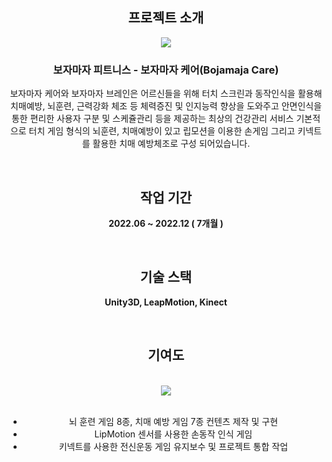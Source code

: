<div align='center'>

## 프로젝트 소개

<img src="https://github.com/JISUSAMA/JISUSAMA/assets/38304918/4feeabf0-0fde-4766-a336-5c74ae619f4c">

### 보자마자 피트니스 - 보자마자 케어(Bojamaja Care)


보자마자 케어와 보자마자 브레인은 어르신들을 위해 터치 스크린과 동작인식을 활용해 치매예방, 뇌훈련, 근력강화 체조 등 체력증진 및 인지능력 향상을 도와주고 안면인식을 통한 편리한 사용자 구분 및 스케쥴관리 등을 제공하는 최상의 건강관리 서비스
기본적으로 터치 게임 형식의 뇌훈련, 치매예방이 있고 립모션을 이용한 손게임 그리고 키넥트를 활용한 치매 예방체조로 구성 되어있습니다.

<br>

## 작업 기간
__2022.06 ~ 2022.12 ( 7개월 )__

<br>

## 기술 스택
__Unity3D, LeapMotion, Kinect__

<br>

## 기여도
<br>

<img src="https://github.com/JISUSAMA/JISUSAMA/assets/38304918/ca318894-26b7-4a3b-9738-a00d99e7d5a5">
<br>
<br>

- 뇌 훈련 게임 8종, 치매 예방 게임 7종 컨텐츠 제작 및 구현
- LipMotion 센서를 사용한 손동작 인식 게임
- 키넥트를 사용한 전신운동 게임 유지보수 및 프로젝트 통합 작업


</div>
